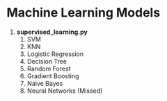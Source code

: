 # Machine Learning Models

1. **supervised_learning.py**
   1. SVM
   2. KNN
   3. Logistic Regression
   4. Decision Tree
   5. Random Forest
   6. Gradient Boosting
   7. Naive Bayes
   8. Neural Networks (Missed)

